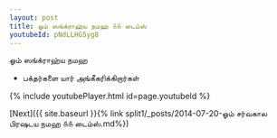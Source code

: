 ```yaml
---
layout: post
title: ஓம் ஸங்க்ராஹ்ய நமஹ ௧௧ டைம்ஸ்
youtubeId: pNdLLHG5yg8
---
```

 
 
 ஓம் ஸங்க்ராஹ்ய நமஹ  
 
 -  பக்தர்களை யார் அங்கீகரிக்கிறார்கள் 
 
  
 
  
 
 
 
 
 
 


{% include youtubePlayer.html id=page.youtubeId %}
 
[Next]({{ site.baseurl }}{% link  split1/_posts/2014-07-20-ஓம் சர்வகால பிரஷடய நமஹ ௧௧ டைம்ஸ்.md%})
 
